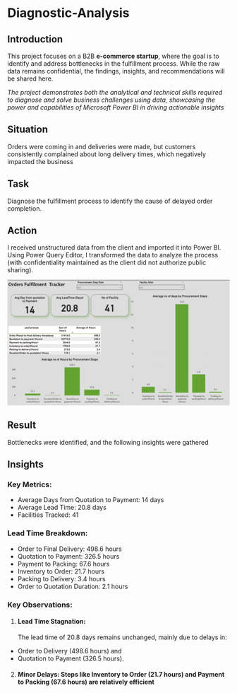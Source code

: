 # Diagnostic-Analysis

## Introduction 
This project focuses on a B2B **e-commerce startup**, where the goal is to identify and address bottlenecks in the fulfillment process. While the raw data remains confidential, the findings, insights, and recommendations will be shared here. 

_The project demonstrates both the analytical and technical skills required to diagnose and solve business challenges using data, showcasing the power and capabilities of Microsoft Power BI in driving actionable insights_

## Situation
Orders were coming in and deliveries were made, but customers consistently complained about long delivery times, which negatively impacted the business

## Task
Diagnose the fulfillment process to identify the cause of delayed order completion.

## Action
I received unstructured data from the client and imported it into Power BI. Using Power Query Editor, I transformed the data to analyze the process (with confidentiality maintained as the client did not authorize public sharing).

![](report.png)

## Result
Bottlenecks were identified, and the following insights were gathered

## Insights 
### Key Metrics:
- Average Days from Quotation to Payment: 14 days
- Average Lead Time: 20.8 days
- Facilities Tracked: 41
### Lead Time Breakdown:
- Order to Final Delivery: 498.6 hours
- Quotation to Payment: 326.5 hours
- Payment to Packing: 67.6 hours
- Inventory to Order: 21.7 hours
- Packing to Delivery: 3.4 hours
- Order to Quotation Duration: 2.1 hours
### Key Observations:
1.	#### Lead Time Stagnation:
	The lead time of 20.8 days remains unchanged, mainly due to delays in:
- Order to Delivery (498.6 hours) and
- Quotation to Payment (326.5 hours).
2.	#### Minor Delays: Steps like Inventory to Order (21.7 hours) and Payment to Packing (67.6 hours) are relatively efficient








